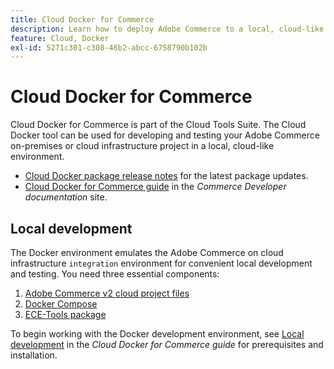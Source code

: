 ```yaml
---
title: Cloud Docker for Commerce
description: Learn how to deploy Adobe Commerce to a local, cloud-like environment using the Cloud Docker for Commerce package.
feature: Cloud, Docker
exl-id: 5271c301-c308-46b2-abcc-6758790b102b
---
```

# Cloud Docker for Commerce

Cloud Docker for Commerce is part of the Cloud Tools Suite. The Cloud Docker tool can be used for developing and testing your Adobe Commerce on-premises or cloud infrastructure project in a local, cloud-like environment.

- [Cloud Docker package release notes](../release-notes/cloud-docker.md) for the latest package updates.
- [Cloud Docker for Commerce guide](https://developer.adobe.com/commerce/cloud-tools/docker/) in the _Commerce Developer documentation_ site.

## Local development

The Docker environment emulates the Adobe Commerce on cloud infrastructure `integration` environment for convenient local development and testing. You need three essential components:

1. [Adobe Commerce v2 cloud project files](../project/file-structure.md)
1. [Docker Compose](https://www.docker.com/get-started/)
1. [ECE-Tools package](install-package.md)

To begin working with the Docker development environment, see [Local development](https://developer.adobe.com/commerce/cloud-tools/docker/setup/) in the _Cloud Docker for Commerce guide_ for prerequisites and installation.
